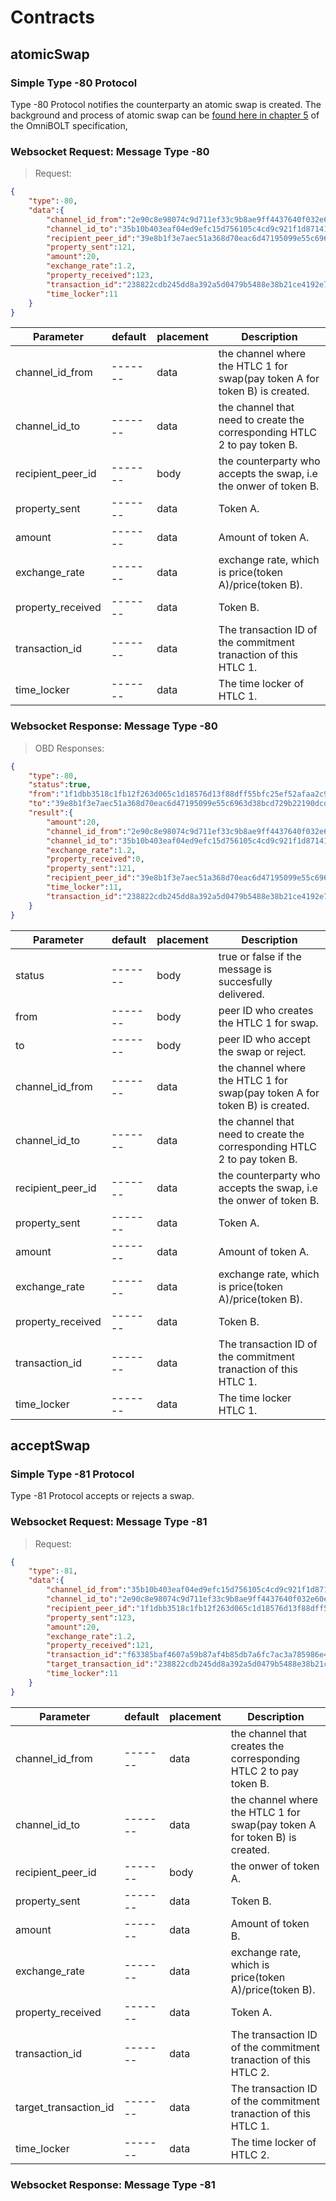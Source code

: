 # Contracts

## atomicSwap

### Simple Type -80 Protocol

Type -80 Protocol notifies the counterparty an atomic swap is created. The background and process of atomic swap can be [found here in chapter 5](https://github.com/omnilaboratory/OmniBOLT-spec/blob/master/OmniBOLT-05-Atomic-Swap-among-Channels.md#omnibolt-5-atomic-swap-protocol-among-channels) of the OmniBOLT specification, 

### Websocket Request: Message Type -80

> Request:

```json
{
    "type":-80,
    "data":{
        "channel_id_from":"2e90c8e98074c9d711ef33c9b8ae9ff4437640f032e60ecf5626a4ca9b432b02",
        "channel_id_to":"35b10b403eaf04ed9efc15d756105c4cd9c921f1d871411eda54d499409ec8e8",
        "recipient_peer_id":"39e8b1f3e7aec51a368d70eac6d47195099e55c6963d38bcd729b22190dcdae0 ",
        "property_sent":121,
        "amount":20,
        "exchange_rate":1.2,
        "property_received":123,
        "transaction_id":"238822cdb245dd8a392a5d0479b5488e38b21ce4192e77fa03f408796037d88e",
        "time_locker":11
    }
}
```

Parameter | default | placement | Description
--------- | ------- | --------- | ------------
channel_id_from    | ------- |   data    | the channel where the HTLC 1 for swap(pay token A for token B) is created.
channel_id_to      | ------- |   data    | the channel that need to create the corresponding HTLC 2 to pay token B.
recipient_peer_id        | ------- |   body    | the counterparty who accepts the swap, i.e the onwer of token B.
property_sent      | ------- |   data  | Token A.
amount             | ------- |   data  | Amount of token A.
exchange_rate      | ------- |   data  | exchange rate, which is price(token A)/price(token B).
property_received  | ------- |   data  | Token B.
transaction_id     | ------- |   data  | The transaction ID of the commitment tranaction of this HTLC 1.
time_locker        | ------- |   data  | The time locker of HTLC 1.


### Websocket Response: Message Type -80

> OBD Responses:

```json
{
    "type":-80,
    "status":true,
    "from":"1f1dbb3518c1fb12f263d065c1d18576d13f88dff55bfc25ef52afaa2c97a5d2",
    "to":"39e8b1f3e7aec51a368d70eac6d47195099e55c6963d38bcd729b22190dcdae0",
    "result":{
        "amount":20,
        "channel_id_from":"2e90c8e98074c9d711ef33c9b8ae9ff4437640f032e60ecf5626a4ca9b432b02",
        "channel_id_to":"35b10b403eaf04ed9efc15d756105c4cd9c921f1d871411eda54d499409ec8e8",
        "exchange_rate":1.2,
        "property_received":0,
        "property_sent":121,
        "recipient_peer_id":"39e8b1f3e7aec51a368d70eac6d47195099e55c6963d38bcd729b22190dcdae0",
        "time_locker":11,
        "transaction_id":"238822cdb245dd8a392a5d0479b5488e38b21ce4192e77fa03f408796037d88e"
    }
}
```

Parameter | default | placement | Description
--------- | ------- | --------- | ------------
status    | ------- |   body    | true or false if the message is succesfully delivered.
from      | ------- |   body    | peer ID who creates the HTLC 1 for swap.
to      | ------- |   body    | peer ID who accept the swap or reject.
channel_id_from    | ------- |   data    | the channel where the HTLC 1 for swap(pay token A for token B) is created.
channel_id_to      | ------- |   data    | the channel that need to create the corresponding HTLC 2 to pay token B.
recipient_peer_id        | ------- |   data    | the counterparty who accepts the swap, i.e the onwer of token B.
property_sent      | ------- |   data  | Token A.
amount             | ------- |   data  | Amount of token A.
exchange_rate      | ------- |   data  | exchange rate, which is price(token A)/price(token B).
property_received  | ------- |   data  | Token B.
transaction_id     | ------- |   data  | The transaction ID of the commitment tranaction of this HTLC 1.
time_locker        | ------- |   data  | The time locker HTLC 1. 


## acceptSwap

### Simple Type -81 Protocol

Type -81 Protocol accepts or rejects a swap.

### Websocket Request: Message Type -81

> Request:

```json
{
    "type":-81,
    "data":{
        "channel_id_from":"35b10b403eaf04ed9efc15d756105c4cd9c921f1d871411eda54d499409ec8e8",
        "channel_id_to":"2e90c8e98074c9d711ef33c9b8ae9ff4437640f032e60ecf5626a4ca9b432b02",
        "recipient_peer_id":"1f1dbb3518c1fb12f263d065c1d18576d13f88dff55bfc25ef52afaa2c97a5d2",
        "property_sent":123,
        "amount":20,
        "exchange_rate":1.2,
        "property_received":121,
        "transaction_id":"f63385baf4607a59b87af4b85db7a6fc7ac3a785986e4ebd7fc008610335dfcc",
        "target_transaction_id":"238822cdb245dd8a392a5d0479b5488e38b21ce4192e77fa03f408796037d88e",
        "time_locker":11
    }
}
```

Parameter | default | placement | Description
--------- | ------- | --------- | ------------
channel_id_from    | ------- |   data    | the channel that creates the corresponding HTLC 2 to pay token B.
channel_id_to      | ------- |   data    | the channel where the HTLC 1 for swap(pay token A for token B) is created.
recipient_peer_id        | ------- |   body    | the onwer of token A.
property_sent      | ------- |   data  | Token B.
amount             | ------- |   data  | Amount of token B.
exchange_rate      | ------- |   data  | exchange rate, which is price(token A)/price(token B).
property_received  | ------- |   data  | Token A.
transaction_id     | ------- |   data  | The transaction ID of the commitment tranaction of this HTLC 2.
target_transaction_id | ------- |   data  | The transaction ID of the commitment tranaction of this HTLC 1.
time_locker        | ------- |   data  | The time locker of HTLC 2.


### Websocket Response: Message Type -81

